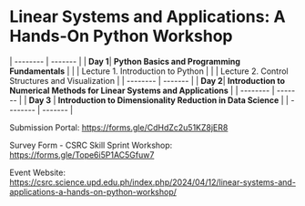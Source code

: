 # Linear Systems and Applications: A Hands-On Python Workshop

| -------- | ------- |
| **Day 1**| **Python Basics and Programming Fundamentals** |
|          | Lecture 1. Introduction to Python |
|          | Lecture 2. Control Structures and Visualization |
| -------- | ------- |
| **Day 2**| **Introduction to Numerical Methods for Linear Systems and Applications** |
| -------- | ------- |
| **Day 3**    | **Introduction to Dimensionality Reduction in Data Science** |
| -------- | ------- |


Submission Portal: https://forms.gle/CdHdZc2u51KZ8jER8

Survey Form - CSRC Skill Sprint Workshop: https://forms.gle/Tope6i5P1AC5Gfuw7

Event Website: https://csrc.science.upd.edu.ph/index.php/2024/04/12/linear-systems-and-applications-a-hands-on-python-workshop/

